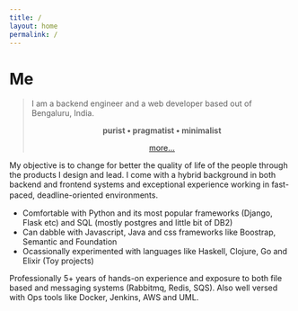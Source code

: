 ```yaml
---
title: /
layout: home
permalink: /
---
```



# Me

<blockquote>
<div id="typed-strings">
  <span>
  	<p>I am a backend engineer and a web developer based out of Bengaluru, India.</p> 
  	<p align="center" style="font-weight:bold;" id="typed2"> purist • pragmatist • minimalist </p>
  	<p align="center" ><a href="{{ "/more" }}" class="has-text-centered"> more... </a></p>
  </span>
</div>
<div id="typed"></div>
</blockquote>



My objective is to change for better the quality of life of the people through the products I design and lead. I come with a hybrid background in both backend and frontend systems and exceptional experience working in fast-paced, deadline-oriented environments.  　
* Comfortable with Python and its most popular frameworks (Django, Flask etc) and SQL (mostly postgres and little bit of DB2)
* Can dabble with Javascript, Java and css frameworks like Boostrap, Semantic and Foundation
* Ocassionally experimented with languages like Haskell, Clojure, Go and Elixir (Toy projects)


Professionally 5+ years of hands-on experience and exposure to both file based and messaging systems (Rabbitmq, Redis, SQS). Also well versed with Ops tools like Docker, Jenkins, AWS and UML.
